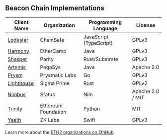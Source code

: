 <!-- TITLE: ETH2 Clients -->
<!-- SUBTITLE: A list of Ethereum 2.0 clients -->

## Beacon Chain Implementations

|Client Name|Organization|Programming Language|License|
|---|---|---|---|
|[Lodestar](https://github.com/ChainSafeSystems/lodestar_chain)|ChainSafe|JavaScript (TypeScript)|GPLv3|
|[Harmony](https://github.com/ethereum/ethereumj/tree/research/sharding)|EtherCamp|Java|GPLv3|
|[Shasper](https://github.com/paritytech/shasper)|Parity|Rust/Substrate|GPLv3|
|[Artemis](https://github.com/PegaSysEng/artemis)|PegaSys|Java|Apache 2.0|
|[Prysm](https://github.com/prysmaticlabs/prysm)|Prysmatic Labs|Go|GPLv3|
|[Lighthouse](https://github.com/sigp/lighthouse)|Sigma Prime|Rust|GPLv2|
|[Nimbus](https://github.com/status-im/nimbus)|Status|Nim|Apache 2.0 / MIT|
|[Trinity](https://github.com/ethereum/beacon_chain)|Ethereum Foundation|Python|MIT|
|[Yeeth](https://github.com/yeeth/BeaconChain.swift)|ZK Labs|Swift|GPLv3|

Learn more about the [ETH2 organizations on EthHub](https://github.com/ethhub-io/ethhub/tree/master/ethereum-roadmap/serenity-phases/eth2-teams).